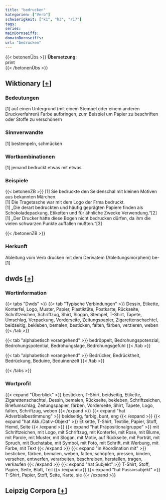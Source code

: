 ```yaml
---
title: "bedrucken"
kategorien: ["Verb"]
schwierigkeit: ["k1", "h3", "r17"]
tags:
series:
mainDornseiffs:
domainDornseiffs:
url: "bedrucken"
---
```


{{< betonenÜbs >}}
**Übersetzung:**  
print  
{{< /betonenÜbs >}}

## Wiktionary [[+](https://de.wiktionary.org/wiki/bedrucken)]

### Bedeutungen
[1] auf einen Untergrund (mit einem Stempel oder einem anderen Druckverfahren) Farbe aufbringen, zum Beispiel um Papier zu beschriften oder Stoffe zu verschönern  

### Sinnverwandte
[1] bestempeln, schmücken  

### Wortkombinationen
[1] jemand bedruckt etwas mit etwas  

### Beispiele
{{< betonenZB >}}
[1] Sie bedruckte den Seidenschal mit kleinen Motiven aus bekannten Märchen.  
[1] Die Tragetasche war mit dem Logo der Frma bedruckt.  
[1] „Die derart bedruckten und häufig geprägten Papiere finden als Schokoladepackung, Etiketten und für ähnliche Zwecke Verwendung.“[2]  
[1] „Der Drucker hätte diese Bogen nicht bedrucken dürfen, da ihm die vielen schwarzen Punkte auffallen mußten.“[3]  

{{< /betonenZB >}}
### Herkunft
Ableitung vom Verb drucken mit dem Derivatem (Ableitungsmorphem) be-[1]  



## dwds [[+](https://www.dwds.de/wb/bedrucken)]

### Wortinformation
{{< tabs "Dwds" >}}
{{< tab "Typische Verbindungen" >}}
Dessin, Etikette, Konterfei, Logo, Muster, Papier, Plastiktüte, Postkarte, Rückseite, Schriftzeichen, Schriftzug, Shirt, Slogan, Stempel, T-Shirt, Tapete, Umschlag, Verpackung, Vorderseite, Zeitungspapier, Zigarettenschachtel, beidseitig, bekleben, bemalen, besticken, falten, färben, verzieren, weben
{{< /tab >}}

{{< tab "alphabetisch vorangehend" >}}
bedröppelt, Bedrohungspotenzial, Bedrohungspotential, Bedrohungslage, Bedrohungsgefühl
{{< /tab >}}

{{< tab "alphabetisch vorangehend" >}}
Bedrücker, Bedrücktheit, Bedrückung, Beduine, Beduinenzelt
{{< /tab >}}

{{< /tabs >}}

### Wortprofil
{{< expand "Überblick" >}} besticken, T-Shirt, beidseitig, Etikette, Zigarettenschachtel, Dessin, bemalen, Rückseite, bekleben, Schriftzeichen, Briefumschlag, Zeitungspapier, färben, Vorderseite, Shirt, Tapete, Logo, falten, Schriftzug, weben {{< /expand >}}
{{< expand "hat Adverbialbestimmung" >}} beidseitig, farbig, bunt, eng {{< /expand >}}
{{< expand "hat Akk./Dativ-Objekt" >}} Etikette, T-Shirt, Textilie, Papier, Stoff, Hemd, Seite {{< /expand >}}
{{< expand "hat Präpositionalgruppe" >}} mit Schriftzeichen, mit Logo, mit Schriftzug, mit Konterfei, mit Rose, mit Blume, mit Parole, mit Muster, mit Slogan, mit Motiv, auf Rückseite, mit Porträt, mit Spruch, mit Buchstabe, mit Symbol, mit Foto, mit Schrift, mit Werbung, mit Farbe, mit Text {{< /expand >}}
{{< expand "in Koordination mit" >}} besticken, färben, bemalen, weben, falten, schöpfen, pressen, binden, versehen, entwerfen, verarbeiten, beschreiben, herstellen, tragen, verkaufen {{< /expand >}}
{{< expand "hat Subjekt" >}} T-Shirt, Stoff, Papier, Seite, Blatt, Teil {{< /expand >}}
{{< expand "hat Passivsubjekt" >}} T-Shirt, Papier, Stoff, Seite, Karte, sie {{< /expand >}}

## Leipzig Corpora [[+](https://corpora.uni-leipzig.de/en/res?word=bedrucken&corpusId=deu_newscrawl-public_2018)]

